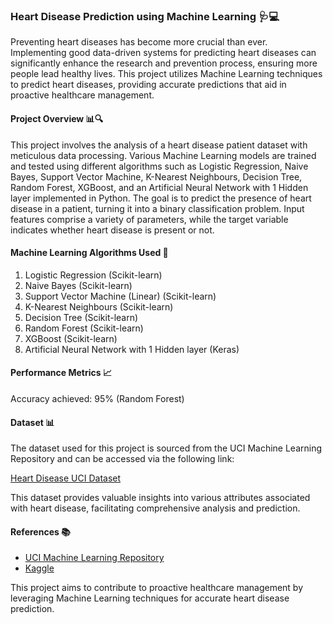 ### Heart Disease Prediction using Machine Learning 🩺💻

Preventing heart diseases has become more crucial than ever. Implementing good data-driven systems for predicting heart diseases can significantly enhance the research and prevention process, ensuring more people lead healthy lives. This project utilizes Machine Learning techniques to predict heart diseases, providing accurate predictions that aid in proactive healthcare management.

#### Project Overview 📊🔍
This project involves the analysis of a heart disease patient dataset with meticulous data processing. Various Machine Learning models are trained and tested using different algorithms such as Logistic Regression, Naive Bayes, Support Vector Machine, K-Nearest Neighbours, Decision Tree, Random Forest, XGBoost, and an Artificial Neural Network with 1 Hidden layer implemented in Python. The goal is to predict the presence of heart disease in a patient, turning it into a binary classification problem. Input features comprise a variety of parameters, while the target variable indicates whether heart disease is present or not.

#### Machine Learning Algorithms Used 🤖
1. Logistic Regression (Scikit-learn)
2. Naive Bayes (Scikit-learn)
3. Support Vector Machine (Linear) (Scikit-learn)
4. K-Nearest Neighbours (Scikit-learn)
5. Decision Tree (Scikit-learn)
6. Random Forest (Scikit-learn)
7. XGBoost (Scikit-learn)
8. Artificial Neural Network with 1 Hidden layer (Keras)

#### Performance Metrics 📈
Accuracy achieved: 95% (Random Forest)

#### Dataset 📊
The dataset used for this project is sourced from the UCI Machine Learning Repository and can be accessed via the following link:

[Heart Disease UCI Dataset](https://www.kaggle.com/ronitf/heart-disease-uci)

This dataset provides valuable insights into various attributes associated with heart disease, facilitating comprehensive analysis and prediction.

#### References 📚
- [UCI Machine Learning Repository](https://archive.ics.uci.edu/ml/index.php)
- [Kaggle](https://www.kaggle.com/)

This project aims to contribute to proactive healthcare management by leveraging Machine Learning techniques for accurate heart disease prediction.
